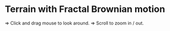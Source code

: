 # Terrain with Fractal Brownian motion

=> Click and drag mouse to look around.
=> Scroll to zoom in / out.
